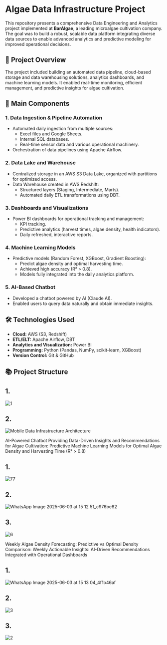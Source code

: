 # Algae Data Infrastructure Project

This repository presents a comprehensive Data Engineering and Analytics project implemented at **BarAlgae**, a leading microalgae cultivation company. The goal was to build a robust, scalable data platform integrating diverse data sources to enable advanced analytics and predictive modeling for improved operational decisions.

## 🚩 Project Overview

The project included building an automated data pipeline, cloud-based storage and data warehousing solutions, analytics dashboards, and machine learning models. It enabled real-time monitoring, efficient management, and predictive insights for algae cultivation.

## 🔗 Main Components

### 1. Data Ingestion & Pipeline Automation
- Automated daily ingestion from multiple sources:
  - Excel files and Google Sheets.
  - Internal SQL databases.
  - Real-time sensor data and various operational machinery.
- Orchestration of data pipelines using Apache Airflow.

### 2. Data Lake and Warehouse
- Centralized storage in an AWS S3 Data Lake, organized with partitions for optimized access.
- Data Warehouse created in AWS Redshift:
  - Structured layers (Staging, Intermediate, Marts).
  - Automated daily ETL transformations using DBT.

### 3. Dashboards and Visualizations
- Power BI dashboards for operational tracking and management:
  - KPI tracking.
  - Predictive analytics (harvest times, algae density, health indicators).
  - Daily refreshed, interactive reports.

### 4. Machine Learning Models
- Predictive models (Random Forest, XGBoost, Gradient Boosting):
  - Predict algae density and optimal harvesting time.
  - Achieved high accuracy (R² > 0.8).
  - Models fully integrated into the daily analytics platform.

### 5. AI-Based Chatbot
- Developed a chatbot powered by AI (Claude AI).
- Enabled users to query data naturally and obtain immediate insights.

## 🛠 Technologies Used
- **Cloud:** AWS (S3, Redshift)
- **ETL/ELT:** Apache Airflow, DBT
- **Analytics and Visualization:** Power BI
- **Programming:** Python (Pandas, NumPy, scikit-learn, XGBoost)
- **Version Control:** Git & GitHub

## 📚 Project Structure
## 1.
![1](https://github.com/user-attachments/assets/1c20392d-a589-4bde-ab38-24a285b191ef)
## 2.
![Mobile Data Infrastructure Architecture](https://github.com/user-attachments/assets/4567802f-e1a7-482d-8a8b-0fb80708668b)


AI-Powered Chatbot Providing Data-Driven Insights and Recommendations for Algae Cultivation:
Predictive Machine Learning Models for Optimal Algae Density and Harvesting Time (R² > 0.8)
## 1.
![77](https://github.com/user-attachments/assets/d352a00c-545e-4703-8428-fc59560aa567)
## 2.
![WhatsApp Image 2025-06-03 at 15 12 51_c976be82](https://github.com/user-attachments/assets/b6ccb7be-3f92-4855-b118-b80df63b82a1)
## 3.
![6](https://github.com/user-attachments/assets/875e67b6-9308-4d5b-9c87-e0089689b3d7)

Weekly Algae Density Forecasting: Predictive vs Optimal Density Comparison:
Weekly Actionable Insights: AI-Driven Recommendations Integrated with Operational Dashboards
## 1.
![WhatsApp Image 2025-06-03 at 15 13 04_4f1b46af](https://github.com/user-attachments/assets/1b22ad0a-d856-40df-a04c-9619fbf6242b)
## 2.
![3](https://github.com/user-attachments/assets/7cd3f714-d4dc-4311-994e-3bf8721906d8)
## 3.
![2](https://github.com/user-attachments/assets/084f4a59-8ace-4eb2-853c-b24726e77708)







